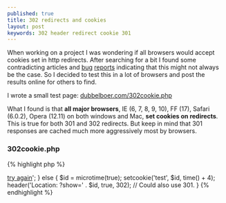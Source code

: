 ```yaml
---
published: true
title: 302 redirects and cookies
layout: post
keywords: 302 header redirect cookie 301
---
```


When working on a project I was wondering if all browsers would accept cookies set in http redirects. After searching for a bit I found some contradicting articles and [bug](http://code.google.com/p/chromium/issues/detail?id=150066) [reports](https://bugs.webkit.org/show_bug.cgi?id=3512) indicating that this might not always be the case. So I decided to test this in a lot of browsers and post the results online for others to find.

I wrote a small test page: [dubbelboer.com/302cookie.php](http://dubbelboer.com/302cookie.php)

What I found is that **all major browsers**, IE (6, 7, 8, 9, 10), FF (17), Safari (6.0.2), Opera (12.11) on both windows and Mac, **set cookies on redirects**. This is true for both 301 and 302 redirects. But keep in mind that 301 responses are cached much more aggressively most by browsers.

### 302cookie.php

{% highlight php %}
<?

if (isset($_GET['show'])) {
  // Delete the cookie (note: it will still be set in $_COOKIE).
  setcookie('test');

  echo 'Cookie was: ';

  if (isset($_COOKIE['test']) && ($_COOKIE['test'] == $_GET['show'])) {
    echo 'SET';
  } else {
    echo 'NOT SET';
  }

  // Make sure this is a new url. This is needed for 301 responses which are otherwise cached.
  echo '<br><a href="?a=' , microtime(true) , '">try again</a>';
} else {
  $id = microtime(true);

  setcookie('test', $id, time() + 4);
  header('Location: ?show=' . $id, true, 302); // Could also use 301.
}
{% endhighlight %}

